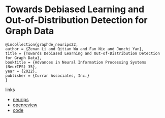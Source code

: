 # Towards Debiased Learning and Out-of-Distribution Detection for Graph Data

```
@incollection{graphde_neurips22,
author = {Zenan Li and Qitian Wu and Fan Nie and Junchi Yan},
title = {Towards Debiased Learning and Out-of-Distribution Detection for Graph Data},
booktitle = {Advances in Neural Information Processing Systems (NeurIPS) 35},
year = {2022},
publisher = {Curran Associates, Inc.}
}
```

links
- [neurips](https://nips.cc/Conferences/2022/Schedule?showEvent=54922)
- [openreview](https://openreview.net/forum?id=mSiPuHIP7t8)
- [code](https://github.com/Emiyalzn/GraphDE)

